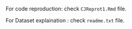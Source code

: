 For code reproduction: check `CJReprot1.Rmd` file.


For Dataset explaination : check `readme.txt` file.